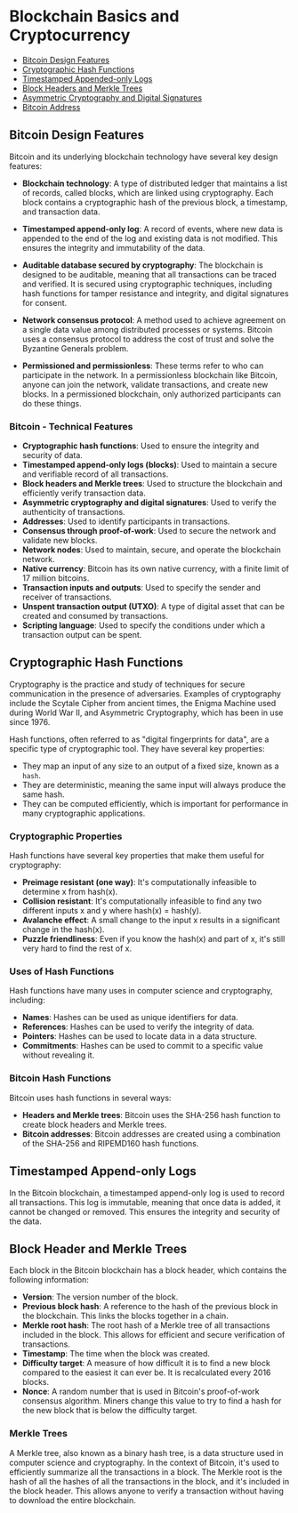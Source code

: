 # Blockchain Basics and Cryptocurrency
- [Bitcoin Design Features](#bitcoin-design-features)
- [Cryptographic Hash Functions](#cryptographic-hash-functions)
- [Timestamped Appended-only Logs](#timestamped-appended-only-logs)
- [Block Headers and Merkle Trees](#block-headers-and-merkle-trees)
- [Asymmetric Cryptography and Digital Signatures](#asymmetric-cryptography-and-digital-signatures)
- [Bitcoin Address](#bitcoin-address)

## Bitcoin Design Features

Bitcoin and its underlying blockchain technology have several key design features:

- **Blockchain technology**: A type of distributed ledger that maintains a list of records, called blocks, which are linked using cryptography. Each block contains a cryptographic hash of the previous block, a timestamp, and transaction data.

- **Timestamped append-only log**: A record of events, where new data is appended to the end of the log and existing data is not modified. This ensures the integrity and immutability of the data.

- **Auditable database secured by cryptography**: The blockchain is designed to be auditable, meaning that all transactions can be traced and verified. It is secured using cryptographic techniques, including hash functions for tamper resistance and integrity, and digital signatures for consent.

- **Network consensus protocol**: A method used to achieve agreement on a single data value among distributed processes or systems. Bitcoin uses a consensus protocol to address the cost of trust and solve the Byzantine Generals problem.

- **Permissioned and permissionless**: These terms refer to who can participate in the network. In a permissionless blockchain like Bitcoin, anyone can join the network, validate transactions, and create new blocks. In a permissioned blockchain, only authorized participants can do these things.

### Bitcoin - Technical Features

- **Cryptographic hash functions**: Used to ensure the integrity and security of data.
- **Timestamped append-only logs (blocks)**: Used to maintain a secure and verifiable record of all transactions.
- **Block headers and Merkle trees**: Used to structure the blockchain and efficiently verify transaction data.
- **Asymmetric cryptography and digital signatures**: Used to verify the authenticity of transactions.
- **Addresses**: Used to identify participants in transactions.
- **Consensus through proof-of-work**: Used to secure the network and validate new blocks.
- **Network nodes**: Used to maintain, secure, and operate the blockchain network.
- **Native currency**: Bitcoin has its own native currency, with a finite limit of 17 million bitcoins.
- **Transaction inputs and outputs**: Used to specify the sender and receiver of transactions.
- **Unspent transaction output (UTXO)**: A type of digital asset that can be created and consumed by transactions.
- **Scripting language**: Used to specify the conditions under which a transaction output can be spent.

## Cryptographic Hash Functions 

Cryptography is the practice and study of techniques for secure communication in the presence of adversaries. Examples of cryptography include the Scytale Cipher from ancient times, the Enigma Machine used during World War II, and Asymmetric Cryptography, which has been in use since 1976.

Hash functions, often referred to as "digital fingerprints for data", are a specific type of cryptographic tool. They have several key properties:

- They map an input of any size to an output of a fixed size, known as a `hash`.
- They are deterministic, meaning the same input will always produce the same hash.
- They can be computed efficiently, which is important for performance in many cryptographic applications.

### Cryptographic Properties

Hash functions have several key properties that make them useful for cryptography:

- **Preimage resistant (one way)**: It's computationally infeasible to determine x from hash(x).
- **Collision resistant**: It's computationally infeasible to find any two different inputs x and y where hash(x) = hash(y).
- **Avalanche effect**: A small change to the input x results in a significant change in the hash(x).
- **Puzzle friendliness**: Even if you know the hash(x) and part of x, it's still very hard to find the rest of x.

### Uses of Hash Functions

Hash functions have many uses in computer science and cryptography, including:

- **Names**: Hashes can be used as unique identifiers for data.
- **References**: Hashes can be used to verify the integrity of data.
- **Pointers**: Hashes can be used to locate data in a data structure.
- **Commitments**: Hashes can be used to commit to a specific value without revealing it.

### Bitcoin Hash Functions

Bitcoin uses hash functions in several ways:

- **Headers and Merkle trees**: Bitcoin uses the SHA-256 hash function to create block headers and Merkle trees.
- **Bitcoin addresses**: Bitcoin addresses are created using a combination of the SHA-256 and RIPEMD160 hash functions.

## Timestamped Append-only Logs

In the Bitcoin blockchain, a timestamped append-only log is used to record all transactions. This log is immutable, meaning that once data is added, it cannot be changed or removed. This ensures the integrity and security of the data.
## Block Header and Merkle Trees

Each block in the Bitcoin blockchain has a block header, which contains the following information:

- **Version**: The version number of the block.
- **Previous block hash**: A reference to the hash of the previous block in the blockchain. This links the blocks together in a chain.
- **Merkle root hash**: The root hash of a Merkle tree of all transactions included in the block. This allows for efficient and secure verification of transactions.
- **Timestamp**: The time when the block was created.
- **Difficulty target**: A measure of how difficult it is to find a new block compared to the easiest it can ever be. It is recalculated every 2016 blocks.
- **Nonce**: A random number that is used in Bitcoin's proof-of-work consensus algorithm. Miners change this value to try to find a hash for the new block that is below the difficulty target.

### Merkle Trees

A Merkle tree, also known as a binary hash tree, is a data structure used in computer science and cryptography. In the context of Bitcoin, it's used to efficiently summarize all the transactions in a block. The Merkle root is the hash of all the hashes of all the transactions in the block, and it's included in the block header. This allows anyone to verify a transaction without having to download the entire blockchain.
